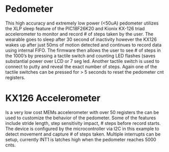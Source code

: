 # Pedometer
This high accuracy and extremely low power (<50uA) pedometer utilizes the XLP sleep feature of the PIC18F26K20 and Kionix KX-126 triad accelerometer to monitor and record # of steps taken by the user. The wearable goes to sleep after 30 second of inactivity however the KX126 wakes up after just 50ms of motion detected and continues to record data using internal FIFO. The firmware then allows the user to see # of steps in the 1000’s by pressing a tactile switch and counting LED flashes (saves substantial power over LCD or 7 seg led. Another tactile switch is used to connect to putty and reveal the exact number of steps. Again one of the tactile switches can be pressed for > 5 seconds to reset the pedometer cnt registers.
# KX126 Accelerometer
Is a very low cost MEMs accelerometer with over  50 registers the can be used to customize the behavior of the pedometer. Some of the features include stride length, step sensitivity impact, # steps before record starts. The device is configured by the microcontroller via I2C in this example to detect movement and capture # of steps taken. Multiple interrupts can be setup, currently INT1 is latches high when the pedometer reaches 5000 cnts.
